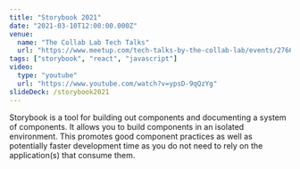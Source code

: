 ```yaml
---
title: "Storybook 2021"
date: "2021-03-10T12:00:00.000Z"
venue:
  name: "The Collab Lab Tech Talks"
  url: "https://www.meetup.com/tech-talks-by-the-collab-lab/events/276679138/"
tags: ["storybook", "react", "javascript"]
video:
  type: "youtube"
  url: "https://www.youtube.com/watch?v=ypsD-9qQzYg"
slideDeck: /storybook2021
---
```


Storybook is a tool for building out components and documenting a system of components. It allows you to build components in an isolated environment. This promotes good component practices as well as potentially faster development time as you do not need to rely on the application(s) that consume them.
